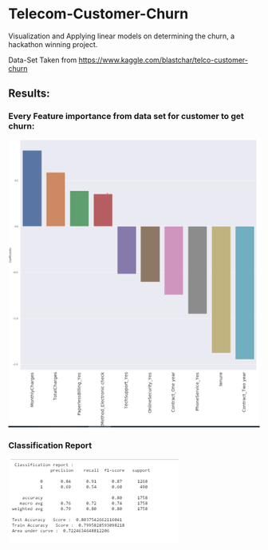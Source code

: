 # Telecom-Customer-Churn

Visualization and Applying linear models on determining the churn, a hackathon winning project.

Data-Set Taken from https://www.kaggle.com/blastchar/telco-customer-churn

## Results:
### Every Feature importance from data set for customer to get churn: 
![GitHub Logo](images/Capture.PNG)

### Classification Report
![GitHub Logo](images/Capture1.PNG)

